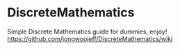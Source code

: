 # DiscreteMathematics
Simple Discrete Mathematics guide for dummies, enjoy!
https://github.com/jongwoojeff/DiscreteMathematics/wiki
